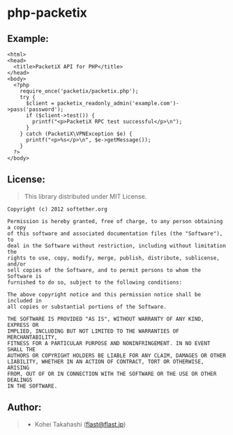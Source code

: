 php-packetix
============

Example:
--------

    <html>
    <head>
      <title>PacketiX API for PHP</title>
    </head>
    <body>
      <?php
        require_once('packetix/packetix.php');
        try {
          $client = packetix_readonly_admin('example.com')->pass('password');
          if ($client->test()) {
            printf("<p>PacketiX RPC test successful</p>\n");
          }
        } catch (PacketiX\VPNException $e) {
          printf("<p>%s</p>\n", $e->getMessage());
        }
      ?>
    </body>

License:
--------

> This library distributed under MIT License.

    Copyright (c) 2012 softether.org
    
    Permission is hereby granted, free of charge, to any person obtaining a copy
    of this software and associated documentation files (the "Software"), to
    deal in the Software without restriction, including without limitation the
    rights to use, copy, modify, merge, publish, distribute, sublicense, and/or
    sell copies of the Software, and to permit persons to whom the Software is
    furnished to do so, subject to the following conditions:
    
    The above copyright notice and this permission notice shall be included in
    all copies or substantial portions of the Software.
    
    THE SOFTWARE IS PROVIDED "AS IS", WITHOUT WARRANTY OF ANY KIND, EXPRESS OR
    IMPLIED, INCLUDING BUT NOT LIMITED TO THE WARRANTIES OF MERCHANTABILITY,
    FITNESS FOR A PARTICULAR PURPOSE AND NONINFRINGEMENT. IN NO EVENT SHALL THE
    AUTHORS OR COPYRIGHT HOLDERS BE LIABLE FOR ANY CLAIM, DAMAGES OR OTHER
    LIABILITY, WHETHER IN AN ACTION OF CONTRACT, TORT OR OTHERWISE, ARISING
    FROM, OUT OF OR IN CONNECTION WITH THE SOFTWARE OR THE USE OR OTHER DEALINGS
    IN THE SOFTWARE.

Author:
-------

> * Kohei Takahashi (flast@flast.jp)
